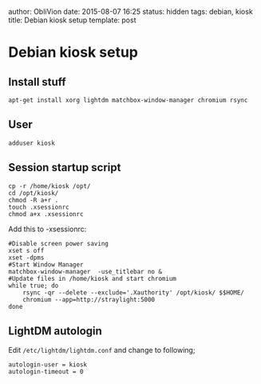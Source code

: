 author: ObliVion
date: 2015-08-07 16:25
status: hidden
tags: debian, kiosk
title: Debian kiosk setup
template: post

Debian kiosk setup
==================

Install stuff
-------------

	apt-get install xorg lightdm matchbox-window-manager chromium rsync
	
User
----

	adduser kiosk

Session startup script
----------------------

	cp -r /home/kiosk /opt/
	cd /opt/kiosk/
	chmod -R a+r .
	touch .xsessionrc
	chmod a+x .xsessionrc
	
Add this to -xsessionrc:

	#Disable screen power saving
	xset s off
	xset -dpms
	#Start Window Manager
	matchbox-window-manager  -use_titlebar no &
	#Update files in /home/kiosk and start chromium
	while true; do
		rsync -qr --delete --exclude='.Xauthority' /opt/kiosk/ $$HOME/
		chromium --app=http://straylight:5000
	done

LightDM autologin
-----------------

Edit ```/etc/lightdm/lightdm.conf``` and change to following;

	autologin-user = kiosk
	autologin-timeout = 0
